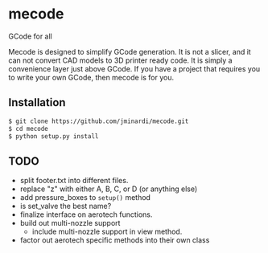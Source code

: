 mecode
======

GCode for all

Mecode is designed to simplify GCode generation. It is not a slicer, and it
can not convert CAD models to 3D printer ready code. It is simply a convenience
layer just above GCode. If you have a project that requires you to write your
own GCode, then mecode is for you.

Installation
------------
```bash
$ git clone https://github.com/jminardi/mecode.git
$ cd mecode
$ python setup.py install
```


TODO
----
* split footer.txt into different files.
* replace "z" with either A, B, C, or D (or anything else)
* add pressure_boxes to `setup()` method
* is set_valve the best name?
* finalize interface on aerotech functions.
* build out multi-nozzle support
    * include multi-nozzle support in view method.
* factor out aerotech specific methods into their own class
